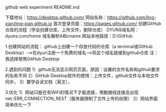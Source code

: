 github web experiment README.md

下载地址：https://desktop.github.com/
网站名称：https://github.com/ling-xian/ling-xian.github.io
首次登录页面：https://pages.github.com/			创建GitHub仓库的流程（学会创建仓库，上传文件，删除仓库）
DYUNS域名网：dyuns.com/home					域名解析A和cname
网站本地路径：D:\GitHub

1.创建网站的流程：
github上创建一个存放代码的仓库（a terminal或GitHub Desktop）-->在dyun注册一个免费的域名-->将这个域名链接到github仓库
注：我选择使用GitHub Desktop

2.遇到的问题
1）github无法显示网页页面，原因：设置的文件名称和github要求的名称不同
2）GitHub Desktop软件的使用：上传文件，github文件与本地文件同步。
3）要学会读文档（英文），

3.优化
1）网站只能在有WiFi的情况下才能连接，用数据线连接会出现net::ERR_CONNECTION_REST（服务器限制了文件上传的权限）
2）网站界面简单优化一下

